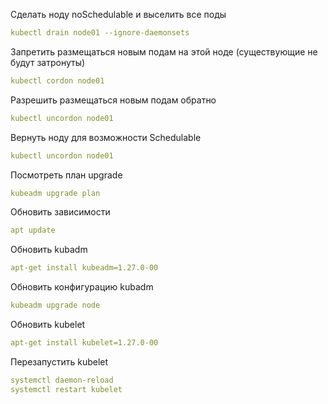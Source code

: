 Сделать ноду noSchedulable и выселить все поды
```yaml
kubectl drain node01 --ignore-daemonsets
```
Запретить размещаться новым подам на этой ноде (существующие не будут затронуты)
```yaml
kubectl cordon node01
```
Разрешить размещаться новым подам обратно
```yaml
kubectl uncordon node01
```
Вернуть ноду для возможности Schedulable
```yaml
kubectl uncordon node01
```
Посмотреть план upgrade
```yaml
kubeadm upgrade plan
```
Обновить зависимости
```yaml
apt update
```
Обновить kubadm
```yaml
apt-get install kubeadm=1.27.0-00
```
Обновить конфигурацию kubadm
```yaml
kubeadm upgrade node
```
Обновить kubelet
```yaml
apt-get install kubelet=1.27.0-00 
```
Перезапустить kubelet
```yaml
systemctl daemon-reload
systemctl restart kubelet
```

